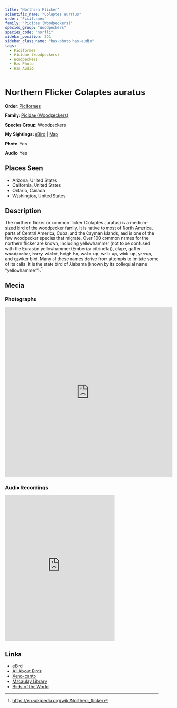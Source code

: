 ```yaml
---
title: "Northern Flicker"
scientific_name: "Colaptes auratus"
order: "Piciformes"
family: "Picidae (Woodpeckers)"
species_group: "Woodpeckers"
species_code: "norfli"
sidebar_position: 251
sidebar_class_name: "has-photo has-audio"
tags: 
  - Piciformes
  - Picidae (Woodpeckers)
  - Woodpeckers
  - Has Photo
  - Has Audio
---
```


# Northern Flicker <span className='sci_name'>Colaptes auratus</span>

**Order:** [Piciformes](/tags/piciformes)

**Family:** [Picidae (Woodpeckers)](/tags/picidae-woodpeckers)

**Species Group:** [Woodpeckers](/tags/woodpeckers)

**My Sightings:** [eBird](https://ebird.org/lifelist?r=world&time=life&spp=norfli) | [Map](/map?species_code=norfli)

**Photo**: Yes 

**Audio**: Yes

## Places Seen

* Arizona, United States
* California, United States
* Ontario, Canada
* Washington, United States

## Description
The northern flicker or common flicker (Colaptes auratus) is a medium-sized bird of the woodpecker family. It is native to most of North America, parts of Central America, Cuba, and the Cayman Islands, and is one of the few woodpecker species that migrate. Over 100 common names for the northern flicker are known, including yellowhammer (not to be confused with the Eurasian yellowhammer (Emberiza citrinella)), clape, gaffer woodpecker, harry-wicket, heigh-ho, wake-up, walk-up, wick-up, yarrup, and gawker bird. Many of these names derive from attempts to imitate some of its calls. It is the state bird of Alabama (known by its colloquial name "yellowhammer").[^1]

[^1]: https://en.wikipedia.org/wiki/Northern_flicker

## Media
### Photographs
<iframe src="https://macaulaylibrary.org/asset/626996238/embed" width="550" height="560" frameborder="0" allowfullscreen></iframe>

### Audio Recordings
<iframe src="https://macaulaylibrary.org/asset/627593169/embed" width="360" height="480" frameborder="0" allowfullscreen></iframe>

## Links
* [eBird](https://ebird.org/species/norfli) 
* [All About Birds](https://www.allaboutbirds.org/guide/norfli) 
* [Xeno-canto](https://www.xeno-canto.org/species/colaptes-auratus) 
* [Macaulay Library](https://search.macaulaylibrary.org/catalog?taxonCode=norfli&sort=rating_rank_desc)
* [Birds of the World](https://birdsoftheworld.org/bow/species/norfli)
